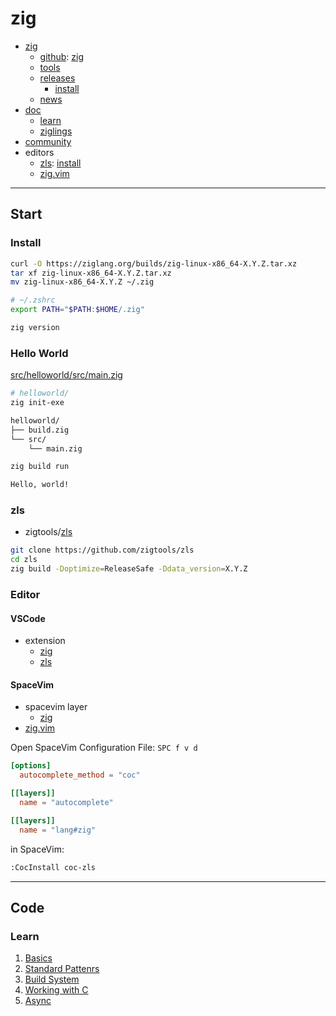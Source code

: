 # zig

- [zig](https://ziglang.org/)
  - [github](https://github.com/ziglang): [zig](https://github.com/ziglang/zig)
  - [tools](https://ziglang.org/learn/tools)
  - [releases](https://ziglang.org/download)
    - [install](https://github.com/ziglang/zig/wiki/Install-Zig-from-a-Package-Manager)
  - [news](https://ziglang.org/news)
- [doc](https://ziglang.org/documentation/master/)
  - [learn](https://ziglearn.org/)
  - [ziglings](https://github.com/ratfactor/ziglings)
- [community](https://github.com/ziglang/zig/wiki/Community)
- editors
  - [zls](https://github.com/zigtools/zls): [install](https://install.zigtools.org/)
  - [zig.vim](https://github.com/ziglang/zig.vim)

---

## Start

### Install

```bash
curl -O https://ziglang.org/builds/zig-linux-x86_64-X.Y.Z.tar.xz
tar xf zig-linux-x86_64-X.Y.Z.tar.xz
mv zig-linux-x86_64-X.Y.Z ~/.zig
```

```bash
# ~/.zshrc
export PATH="$PATH:$HOME/.zig"
```

```bash
zig version
```

### Hello World

[src/helloworld/src/main.zig](src/helloworld/src/main.zig)

```bash
# helloworld/
zig init-exe
```

```bash
helloworld/
├── build.zig
└── src/
    └── main.zig
```

```bash
zig build run

Hello, world!
```

### zls

- zigtools/[zls](https://github.com/zigtools/zls)

```bash
git clone https://github.com/zigtools/zls
cd zls
zig build -Doptimize=ReleaseSafe -Ddata_version=X.Y.Z
```

### Editor

#### VSCode

- extension
  - [zig](https://marketplace.visualstudio.com/items?itemName=tiehuis.zig)
  - [zls](https://marketplace.visualstudio.com/items?itemName=AugusteRame.zls-vscode)

#### SpaceVim

- spacevim layer
  - [zig](https://spacevim.org/layers/lang/zig/)
- [zig.vim](https://github.com/ziglang/zig.vim)

Open SpaceVim Configuration File: `SPC f v d`

```toml
[options]
  autocomplete_method = "coc"

[[layers]]
  name = "autocomplete"

[[layers]]
  name = "lang#zig"
```

in SpaceVim:

```bash
:CocInstall coc-zls
```

---

## Code

### Learn

1. [Basics](src/learn/basics/README.md)
1. [Standard Pattenrs](src/learn/standard_patterns/README.md)
1. [Build System](src/learn/build_system/README.md)
1. [Working with C](src/learn/working_with_c/README.md)
1. [Async](src/learn/async/README.md)


